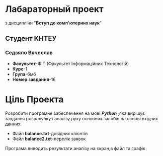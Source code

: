 # Лабараторный проект 
з дисципліни "**Вступ до комп'ютерних наук**"<br/>

## Студент КНТЕУ
###  Седзяло Вячеслав<br/>
- **Факультет**-ФІТ (Факультет Інформаційних Технологій)
- **Курс**-1
- **Група**-6мб
- **Номер завдання**-16

# Ціль Проекта 
Розробити програмне забеспечення на мові ***Python*** ,яка вирішує завдання розрахунку і аналізу руху основних засобів на основі вхідних данних.<br/>
- Файл **balance.txt**-довідник клієнтів    
- Файл **balance2.txt**-перелік заявок 

Програма виводить результати аналізу на єкран,в файл та графік 